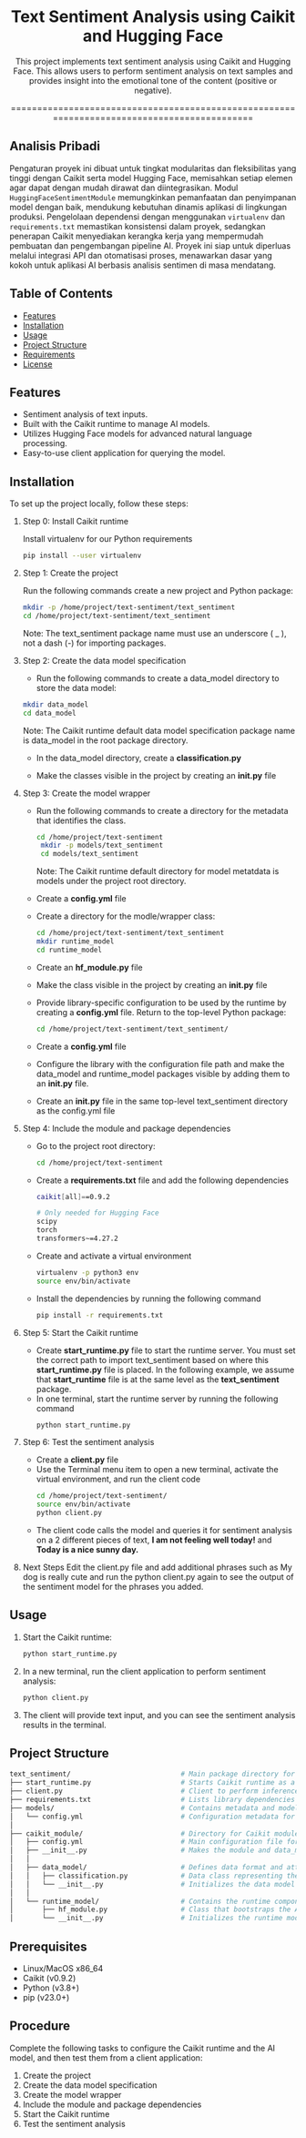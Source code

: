 <div align="center">

# Text Sentiment Analysis using Caikit and Hugging Face

This project implements text sentiment analysis using Caikit and Hugging Face. This allows users to perform sentiment analysis on text samples and provides insight into the emotional tone of the content (positive or negative).

============================================================================================
</div>

## Analisis Pribadi

Pengaturan proyek ini dibuat untuk tingkat modularitas dan fleksibilitas yang tinggi dengan Caikit serta model Hugging Face, memisahkan setiap elemen agar dapat dengan mudah dirawat dan diintegrasikan. Modul `HuggingFaceSentimentModule` memungkinkan pemanfaatan dan penyimpanan model dengan baik, mendukung kebutuhan dinamis aplikasi di lingkungan produksi. Pengelolaan dependensi dengan menggunakan `virtualenv` dan `requirements.txt` memastikan konsistensi dalam proyek, sedangkan penerapan Caikit menyediakan kerangka kerja yang mempermudah pembuatan dan pengembangan pipeline AI. Proyek ini siap untuk diperluas melalui integrasi API dan otomatisasi proses, menawarkan dasar yang kokoh untuk aplikasi AI berbasis analisis sentimen di masa mendatang. 

## Table of Contents

- [Features](#features)
- [Installation](#installation)
- [Usage](#usage)
- [Project Structure](#project-structure)
- [Requirements](#requirements)
- [License](#license)

## Features

- Sentiment analysis of text inputs.
- Built with the Caikit runtime to manage AI models.
- Utilizes Hugging Face models for advanced natural language processing.
- Easy-to-use client application for querying the model.

## Installation

To set up the project locally, follow these steps:

1. Step 0: Install Caikit runtime
   
   Install virtualenv for our Python requirements
   ``` bash
   pip install --user virtualenv

2. Step 1: Create the project

   Run the following commands create a new project and Python package:
   ``` bash
   mkdir -p /home/project/text-sentiment/text_sentiment
   cd /home/project/text-sentiment/text_sentiment
   ```
   Note: The text_sentiment package name must use an underscore ( _ ), not a dash (-) for importing packages.

 3. Step 2: Create the data model specification
    
    * Run the following commands to create a data_model directory to store the data model:
    ``` bash
    mkdir data_model
    cd data_model
    ```
    Note: The Caikit runtime default data model specification package name is data_model in the root package directory.

    * In the data_model directory, create a **classification.py**

    * Make the classes visible in the project by creating an **init.py** file
 
4. Step 3: Create the model wrapper

   * Run the following commands to create a directory for the metadata that identifies the class.
     ``` bash
     cd /home/project/text-sentiment
      mkdir -p models/text_sentiment
      cd models/text_sentiment
     ```
     Note: The Caikit runtime default directory for model metatdata is models under the project root directory.

   * Create a **config.yml** file
   * Create a directory for the modle/wrapper class:
     ``` bash
     cd /home/project/text-sentiment/text_sentiment
     mkdir runtime_model
     cd runtime_model
     ```
   * Create an **hf_module.py** file
   * Make the class visible in the project by creating an **__init__.py** file
   * Provide library-specific configuration to be used by the runtime by creating a **config.yml** file.
     Return to the top-level Python package:
     ``` bash
     cd /home/project/text-sentiment/text_sentiment/
     ```
   * Create a **config.yml** file
   * Configure the library with the configuration file path and make the data_model and runtime_model packages visible by adding them to an **__init__.py** file.
   * Create an **__init__.py** file in the same top-level text_sentiment directory as the config.yml file

5. Step 4: Include the module and package dependencies
   * Go to the project root directory:
     ```bash
     cd /home/project/text-sentiment
     ```
   * Create a **requirements.txt** file and add the following dependencies
     ```bash
     caikit[all]==0.9.2
     
     # Only needed for Hugging Face
     scipy
     torch
     transformers~=4.27.2
     ```
   * Create and activate a virtual environment
     ```bash
     virtualenv -p python3 env
     source env/bin/activate
     ```
   * Install the dependencies by running the following command
     ```bash
     pip install -r requirements.txt
     ```

6. Step 5: Start the Caikit runtime
   * Create **start_runtime.py** file to start the runtime server.
     You must set the correct path to import text_sentiment based on where this **start_runtime.py** file is placed. In the following example, we assume that
     **start_runtime** file is at the same level as the **text_sentiment** package.
   * In one terminal, start the runtime server by running the following command
     ```bash
     python start_runtime.py
     ```

7. Step 6: Test the sentiment analysis
   * Create a **client.py** file
   * Use the Terminal menu item to open a new terminal, activate the virtual environment, and run the client code
     ```bash
     cd /home/project/text-sentiment/
     source env/bin/activate
     python client.py
     ```
   * The client code calls the model and queries it for sentiment analysis on a 2 different pieces of text, **I am not feeling well today!** and **Today is a nice sunny day.**
  
8. Next Steps
   Edit the client.py file and add additional phrases such as My dog is really cute and run the python client.py again to see the output of the sentiment model for the phrases you added.

## Usage

1. Start the Caikit runtime:

   ```bash
   python start_runtime.py

2. In a new terminal, run the client application to perform sentiment analysis:

   ```bash
   python client.py

3. The client will provide text input, and you can see the sentiment analysis results in the terminal.

## Project Structure

```bash
text_sentiment/                           # Main package directory for text sentiment analysis
├── start_runtime.py                      # Starts Caikit runtime as a gRPC server; loads model on startup
├── client.py                             # Client to perform inference on the Caikit runtime
├── requirements.txt                      # Lists library dependencies
├── models/                               # Contains metadata and model artifacts
│   └── config.yml                        # Configuration metadata for the text sentiment model
│
├── caikit_module/                        # Directory for Caikit modules, data model, and runtime model
│   ├── config.yml                        # Main configuration file for module and model I/O
│   ├── __init__.py                       # Makes the module and data_model visible
│   │
│   ├── data_model/                       # Defines data format and attributes for the model
│   │   ├── classification.py             # Data class representing the model’s attributes
│   │   └── __init__.py                   # Initializes the data model package
│   │
│   └── runtime_model/                    # Contains the runtime components for serving the model
│       ├── hf_module.py                  # Class that bootstraps the AI model for training/inference
│       └── __init__.py                   # Initializes the runtime model package
```

## Prerequisites

* Linux/MacOS x86_64 
* Caikit (v0.9.2)
* Python (v3.8+)
* pip (v23.0+)

## Procedure

Complete the following tasks to configure the Caikit runtime and the AI model, and then test them from a client application:
1. Create the project
2. Create the data model specification
3. Create the model wrapper
4. Include the module and package dependencies
5. Start the Caikit runtime
6. Test the sentiment analysis


